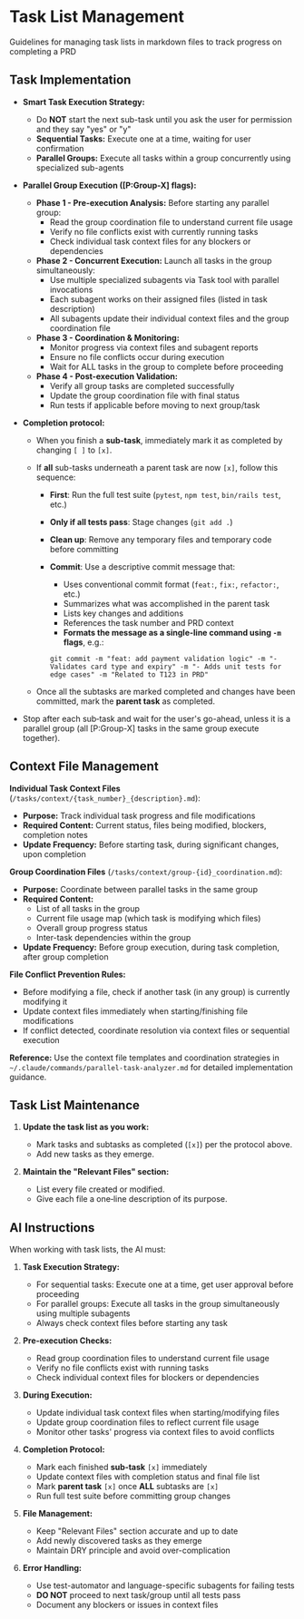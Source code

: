 # Task List Management

Guidelines for managing task lists in markdown files to track progress on completing a PRD

## Task Implementation

- **Smart Task Execution Strategy:**
  - Do **NOT** start the next sub-task until you ask the user for permission and they say "yes" or "y"
  - **Sequential Tasks:** Execute one at a time, waiting for user confirmation
  - **Parallel Groups:** Execute all tasks within a group concurrently using specialized sub-agents

- **Parallel Group Execution ([P:Group-X] flags):**
  - **Phase 1 - Pre-execution Analysis:** Before starting any parallel group:
    - Read the group coordination file to understand current file usage
    - Verify no file conflicts exist with currently running tasks
    - Check individual task context files for any blockers or dependencies
  - **Phase 2 - Concurrent Execution:** Launch all tasks in the group simultaneously:
    - Use multiple specialized subagents via Task tool with parallel invocations
    - Each subagent works on their assigned files (listed in task description)
    - All subagents update their individual context files and the group coordination file
  - **Phase 3 - Coordination & Monitoring:**
    - Monitor progress via context files and subagent reports
    - Ensure no file conflicts occur during execution
    - Wait for ALL tasks in the group to complete before proceeding
  - **Phase 4 - Post-execution Validation:**
    - Verify all group tasks are completed successfully
    - Update the group coordination file with final status
    - Run tests if applicable before moving to next group/task
- **Completion protocol:**
  - When you finish a **sub-task**, immediately mark it as completed by changing `[ ]` to `[x]`.
  - If **all** sub-tasks underneath a parent task are now `[x]`, follow this sequence:
    - **First**: Run the full test suite (`pytest`, `npm test`, `bin/rails test`, etc.)
    - **Only if all tests pass**: Stage changes (`git add .`)
    - **Clean up**: Remove any temporary files and temporary code before committing
    - **Commit**: Use a descriptive commit message that:
      - Uses conventional commit format (`feat:`, `fix:`, `refactor:`, etc.)
      - Summarizes what was accomplished in the parent task
      - Lists key changes and additions
      - References the task number and PRD context
      - **Formats the message as a single-line command using `-m` flags**, e.g.:

      ```
      git commit -m "feat: add payment validation logic" -m "- Validates card type and expiry" -m "- Adds unit tests for edge cases" -m "Related to T123 in PRD"
      ```

  - Once all the subtasks are marked completed and changes have been committed, mark the **parent task** as completed.

- Stop after each sub‑task and wait for the user's go-ahead, unless it is a parallel group (all [P:Group-X] tasks in the same group execute together).

## Context File Management

**Individual Task Context Files** (`/tasks/context/{task_number}_{description}.md`):

- **Purpose:** Track individual task progress and file modifications
- **Required Content:** Current status, files being modified, blockers, completion notes
- **Update Frequency:** Before starting task, during significant changes, upon completion

**Group Coordination Files** (`/tasks/context/group-{id}_coordination.md`):

- **Purpose:** Coordinate between parallel tasks in the same group
- **Required Content:**
  - List of all tasks in the group
  - Current file usage map (which task is modifying which files)
  - Overall group progress status
  - Inter-task dependencies within the group
- **Update Frequency:** Before group execution, during task completion, after group completion

**File Conflict Prevention Rules:**

- Before modifying a file, check if another task (in any group) is currently modifying it
- Update context files immediately when starting/finishing file modifications
- If conflict detected, coordinate resolution via context files or sequential execution

**Reference:** Use the context file templates and coordination strategies in `~/.claude/commands/parallel-task-analyzer.md` for detailed implementation guidance.

## Task List Maintenance

1. **Update the task list as you work:**
   - Mark tasks and subtasks as completed (`[x]`) per the protocol above.
   - Add new tasks as they emerge.

2. **Maintain the "Relevant Files" section:**
   - List every file created or modified.
   - Give each file a one‑line description of its purpose.

## AI Instructions

When working with task lists, the AI must:

1. **Task Execution Strategy:**
   - For sequential tasks: Execute one at a time, get user approval before proceeding
   - For parallel groups: Execute all tasks in the group simultaneously using multiple subagents
   - Always check context files before starting any task

2. **Pre-execution Checks:**
   - Read group coordination files to understand current file usage
   - Verify no file conflicts exist with running tasks
   - Check individual context files for blockers or dependencies

3. **During Execution:**
   - Update individual task context files when starting/modifying files
   - Update group coordination files to reflect current file usage
   - Monitor other tasks' progress via context files to avoid conflicts

4. **Completion Protocol:**
   - Mark each finished **sub‑task** `[x]` immediately
   - Update context files with completion status and final file list
   - Mark **parent task** `[x]` once **ALL** subtasks are `[x]`
   - Run full test suite before committing group changes

5. **File Management:**
   - Keep "Relevant Files" section accurate and up to date
   - Add newly discovered tasks as they emerge
   - Maintain DRY principle and avoid over-complication

6. **Error Handling:**
   - Use test-automator and language-specific subagents for failing tests
   - **DO NOT** proceed to next task/group until all tests pass
   - Document any blockers or issues in context files
